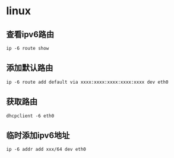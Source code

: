 # linux
## 查看ipv6路由

    ip -6 route show 

## 添加默认路由

    ip -6 route add default via xxxx:xxxx:xxxx:xxxx:xxxx dev eth0

## 获取路由

    dhcpclient -6 eth0

## 临时添加ipv6地址

    ip -6 addr add xxx/64 dev eth0